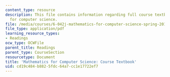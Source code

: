 ```yaml
---
content_type: resource
description: This file contains information regarding full course textbook, mathematics
  for computer science.
file: /media/courses/6-042j-mathematics-for-computer-science-spring-2015/cd19c484b8825fdc64a7cc1e17722ef7_MIT6_042JS15_textbook.pdf
file_type: application/pdf
learning_resource_types:
- Readings
ocw_type: OCWFile
parent_title: Readings
parent_type: CourseSection
resourcetype: Document
title: 'Mathematics for Computer Science: Course Textbook'
uid: cd19c484-b882-5fdc-64a7-cc1e17722ef7
---
```

